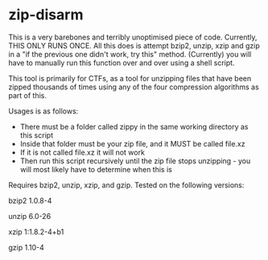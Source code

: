 # zip-disarm
This is a very barebones and terribly unoptimised piece of code.
Currently, THIS ONLY RUNS ONCE. All this does is attempt bzip2, unzip, xzip and gzip in a "if the previous one didn't work, try this" method.
(Currently) you will have to manually run this function over and over using a shell script.

This tool is primarily for CTFs, as a tool for unzipping files that have been zipped thousands of times using any of the four compression algorithms as part of this.

Usages is as follows:
- There must be a folder called zippy in the same working directory as this script
- Inside that folder must be your zip file, and it MUST be called file.xz
- If it is not called file.xz it will not work
- Then run this script recursively until the zip file stops unzipping - you will most likely have to determine when this is


Requires bzip2, unzip, xzip, and gzip.
Tested on the following versions:

bzip2 1.0.8-4

unzip 6.0-26

xzip 1:1.8.2-4+b1

gzip 1.10-4

